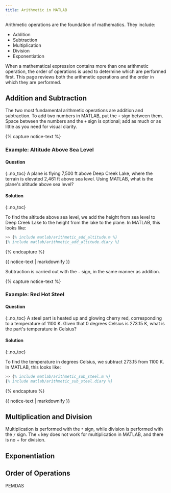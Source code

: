```yaml
---
title: Arithmetic in MATLAB
---
```


Arithmetic operations are the foundation of mathematics. They include:

* Addition
* Subtraction
* Multiplication
* Division
* Exponentiation

When a mathematical expression contains more than one arithmetic operation,
the order of operations is used to determine which are performed first.
This page reviews both the arithmetic operations and the order in which they are performed.

## Addition and Subtraction

The two most fundamental arithmetic operations are addition and subtraction.
To add two numbers in MATLAB, put the `+` sign between them.
Space between the numbers and the `+` sign is optional; add as much or as little as you need for visual clarity.

{% capture notice-text %}
### Example: Altitude Above Sea Level
#### Question
{:.no_toc}
A plane is flying 7,500 ft above Deep Creek Lake, where the terrain is elevated 2,461 ft above sea level.
Using MATLAB, what is the plane's altitude above sea level?


#### Solution
{:.no_toc}

To find the altitude above sea level, we add the height from sea level to Deep Creek Lake to the height
from the lake to the plane.
In MATLAB, this looks like:

```matlab
>> {% include matlab/arithmetic_add_altitude.m %}
{% include matlab/arithmetic_add_altitude.diary %}
```
{% endcapture %}

<div class="notice--info">{{ notice-text | markdownify }}</div>

Subtraction is carried out with the `-` sign, in the same manner as addition.

{% capture notice-text %}
### Example: Red Hot Steel
#### Question
{:.no_toc}
A steel part is heated up and glowing cherry red, corresponding to a temperature of 1100 K.
Given that 0 degrees Celsius is 273.15 K, what is the part's temperature in Celsius?

#### Solution
{:.no_toc}

To find the temperature in degrees Celsius, we subtract 273.15 from 1100 K.
In MATLAB, this looks like:

```matlab
>> {% include matlab/arithmetic_sub_steel.m %}
{% include matlab/arithmetic_sub_steel.diary %}
```
{% endcapture %}

<div class="notice--info">{{ notice-text | markdownify }}</div>

## Multiplication and Division

Multiplication is performed with the `*` sign,
while division is performed with the `/` sign.
The `x` key does not work for multiplication in MATLAB,
and there is no ÷ for division.



## Exponentiation

## Order of Operations

PEMDAS